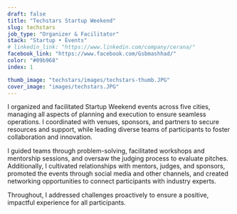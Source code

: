 ```yaml
---
draft: false
title: "Techstars Startup Weekend"
slug: techstars
job_type: "Organizer & Facilitator"
stack: "Startup • Events"
# linkedin_link: "https://www.linkedin.com/company/cerana/"
facebook_link: "https://www.facebook.com/Gsbmashhad/"
color: "#09b968"
index: 1

thumb_image: "techstars/images/techstars-thumb.JPG"
cover_image: "images/techstars.JPG"
---
```


I organized and facilitated Startup Weekend events across five cities, managing all aspects of planning and execution to ensure seamless operations. I coordinated with venues, sponsors, and partners to secure resources and support, while leading diverse teams of participants to foster collaboration and innovation.

I guided teams through problem-solving, facilitated workshops and mentorship sessions, and oversaw the judging process to evaluate pitches. Additionally, I cultivated relationships with mentors, judges, and sponsors, promoted the events through social media and other channels, and created networking opportunities to connect participants with industry experts.

Throughout, I addressed challenges proactively to ensure a positive, impactful experience for all participants.